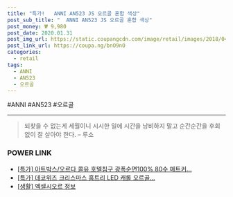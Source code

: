 ```yaml
--- 
title: "특가!   ANNI AN523 JS 오르골 혼합 색상" 
post_sub_title: "  ANNI AN523 JS 오르골 혼합 색상" 
post_money: ₩ 9,980 
post_date: 2020.01.31 
post_img_url: https://static.coupangcdn.com/image/retail/images/2018/04/19/19/8/786820d4-4ac1-4050-a97e-9f2a0f0bc65e.jpg 
post_link_url: https://coupa.ng/bnO9nO 
categories: 
  - retail 
tags: 
  - ANNI 
  - AN523 
  - 오르골 
--- 
```

  #ANNI #AN523 #오르골 
<hr> 

> 되찾을 수 없는게 세월이니 시시한 일에 시간을 낭비하지 말고 순간순간을 후회 없이 잘 살아야 한다. – 루소 


### POWER LINK

* <a href="https://blog.naver.com/sakai111/221788489185" target="_blank">[특가] 아트박스/오르다 콜유 호텔침구 광폭순면100% 80수 매트커...</a>
* <a href="https://blog.naver.com/sakai111/221790292346" target="_blank">[특가] 데코위즈 크리스마스 홈트리 LED 캐롤 오르골...</a>
* <a href="https://blog.naver.com/sakai111/221759863044" target="_blank"> [생활] 엑셀시오르 정보 </a>

